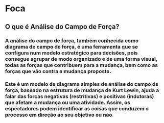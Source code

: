 # Foca

## O que é Análise do Campo de Força?

### A análise do campo de força, também conhecida como diagrama de campo de força, é uma ferramenta que se configura num modelo estratégico para decisões, pois consegue agrupar de modo organizado e de uma forma visual, todas as forças que contribuem para a mudança, bem como as forças que vão contra a mudança proposta.

### Este é um modelo de diagrama simples de análise do campo de força, baseado na estrutura de mudança de Kurt Lewin, ajuda a falar das forças negativas (restritivas) e positivas (indutoras) que afetam a mudança ou uma atividade. Assim, os espectadores podem identificar as coisas que conduzem o processo em direção ao seu objetivo ou não.
